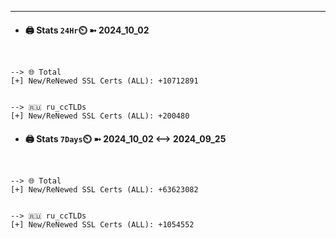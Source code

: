 

---
- #### 🖨️ **Stats** `24Hr`⏲️ ➼ 2024_10_02
```console


--> 🌐 Total
[+] New/ReNewed SSL Certs (ALL): +10712891


--> 🇷🇺 ru_ccTLDs
[+] New/ReNewed SSL Certs (ALL): +200480

```

- #### 🖨️ **Stats** `7Days`⏲️ ➼ 2024_10_02 <--> 2024_09_25
```console


--> 🌐 Total
[+] New/ReNewed SSL Certs (ALL): +63623082


--> 🇷🇺 ru_ccTLDs
[+] New/ReNewed SSL Certs (ALL): +1054552

```

